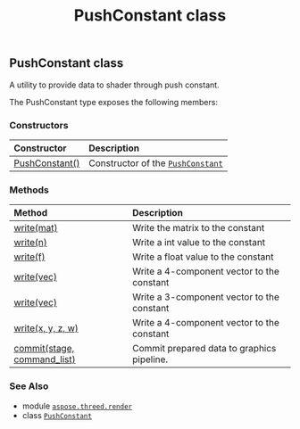 ﻿---
title: PushConstant class
second_title: Aspose.3D for Python via .NET API References
description: 
type: docs
weight: 220
url: /python-net/aspose.threed.render/pushconstant/
is_root: false
---

## PushConstant class

A utility to provide data to shader through push constant.



The PushConstant type exposes the following members:

### Constructors
| Constructor | Description |
| :- | :- |
| [PushConstant()](/3d/python-net/aspose.threed.render/pushconstant/__init__/#) | Constructor of the [`PushConstant`](/3d/python-net/aspose.threed.render/pushconstant) |


### Methods
| Method | Description |
| :- | :- |
| [write(mat)](/3d/python-net/aspose.threed.render/pushconstant/write/#aspose.threed.utilities.FMatrix4) | Write the matrix to the constant |
| [write(n)](/3d/python-net/aspose.threed.render/pushconstant/write/#int) | Write a int value to the constant |
| [write(f)](/3d/python-net/aspose.threed.render/pushconstant/write/#float) | Write a float value to the constant |
| [write(vec)](/3d/python-net/aspose.threed.render/pushconstant/write/#aspose.threed.utilities.FVector4) | Write a 4-component vector to the constant |
| [write(vec)](/3d/python-net/aspose.threed.render/pushconstant/write/#aspose.threed.utilities.FVector3) | Write a 3-component vector to the constant |
| [write(x, y, z, w)](/3d/python-net/aspose.threed.render/pushconstant/write/#float-float-float-float) | Write a 4-component vector to the constant |
| [commit(stage, command_list)](/3d/python-net/aspose.threed.render/pushconstant/commit/#ShaderStage-ICommandList) | Commit prepared data to graphics pipeline. |



### See Also
* module [`aspose.threed.render`](..)
* class [`PushConstant`](/3d/python-net/aspose.threed.render/pushconstant)
